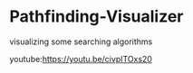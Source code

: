 # Pathfinding-Visualizer
visualizing some searching algorithms

youtube:https://youtu.be/civpITOxs20
